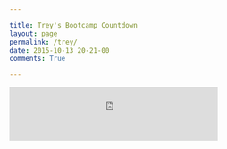 ```yaml
---

title: Trey's Bootcamp Countdown
layout: page
permalink: /trey/
date: 2015-10-13 20-21-00
comments: True

---
```



<div>
    <iframe src="http://free.timeanddate.com/countdown/i4w3myzt/n179/cf12/cm0/cu4/ct5/cs0/ca0/co1/cr0/ss0/cac000/cpc000/pcfff/tcfff/fs200/szw320/szh135/tatTrey%20Comes%20Home%20In/tac000/tptTime%20since%20Event%20started%20in/tpc000/iso2016-01-06T00:00:00" allowTransparency="true" frameborder="0" width="373" height="97"></iframe>

</div>
